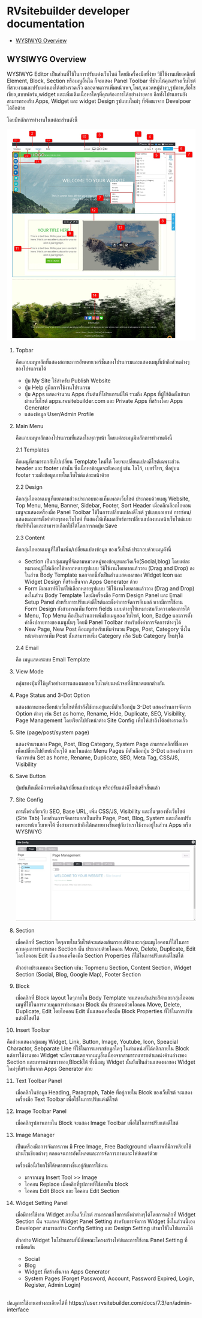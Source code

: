 # RVsitebuilder developer documentation

- [WYSIWYG Overview](#wysiwyg-overview)

## WYSIWYG Overview

WYSIWYG Editor เป็นส่วนที่ใช้ในการปรับแต่งเว็บไซต์ โดยมีเครื่องมือที่ง่าย วิธีใช้งานเพียงคลิกที่ Element, Block, Section หรือเมนูอื่นใด ก็จะแสดง Panel Toolbar ที่ช่วยให้คุณสร้างเว็บไซต์ที่สวยงามและปรับแต่งเองได้อย่างรวดเร็ว ตลอดจนการเพิ่มหน้าเพจ,โพส,หมวดหมู่ต่างๆ,รูปภาพ,สื่อโซเชียล,แบบฟอร์ม,widget และเพิ่มเติมเนื้อหาใดๆที่คุณต้องการได้อย่างง่ายดาย อีกทั้งโปรแกรมยังสามารถรองรับ Apps, Widget และ widget Design รูปแบบใหม่ๆ ที่พัฒนาจาก Develpoer ได้อีกด้วย

โดยมีหลักการทำงานในแต่ละส่วนดังนี้

![DeveloperDashboard](images/wys_overview/wys-overview-number.jpg)

1.  Topbar

    คือแถบเมนูหลักที่แสดงสถานะการอัพเดทเวอร์ชั่นของโปรแกรมและแสดงเมนูที่เข้าถึงส่วนต่างๆของโปรแกรมได้<br>

    - ปุ่ม My Site ใช้สำหรับ Publish Website
    - ปุ่ม Help คู่มือการใช้งานโปรแกรม
    - ปุ๋ม Apps แสดงจำนวน Apps เริ่มต้นที่โปรแกรมมีให้ รวมถึง Apps ที่ผู้ใช้ติดตั้งเข้ามาผ่านเว็บไซต์ apps.rvsitebuilder.com และ Private Apps ที่สร้างโดย Apps Generator
    - แสดงข้อมูล User/Admin Profile

2.  Main Menu

    คือแถบเมนูหลักของโปรแกรมที่แสดงในทุกๆหน้า โดยแต่ละเมนูมีหลักการทำงานดังนี้

    2.1 Templates

    คือเมนูที่สามารถกลับไปเปลี่ยน Template ใหม่ได้ โดยจะเปลี่ยนแปลงดีไซต์เฉพาะส่วน header และ footer เท่านั้น ซึ่งเนื้อหาข้อมูลจะยังคงอยู่ เช่น โลโก้, เบอร์โทร, ที่อยู่บน footer รวมถึงข้อมูลภายในเว็บไซต์แต่ละหน้าด้วย

    2.2 Design

    คือกลุ่มไอคอนเมนูที่แยกตามส่วนประกอบของแท็มเพลตเว็บไซต์ ประกอบด้วยเมนู Website, Top Menu, Menu, Banner, Sidebar, Footer, Sort Header เมื่อคลิกเลือกไอคอนเมนูจะแสดงเครื่องมือ Panel Toolbar ใช้ในการเปลี่ยนแปลงดีไซต์ รูปแบบเลเอาท์ การซ่อน/แสดงและการตั้งค่าต่างๆของเว็บไซต์ ที่แสดงให้เห็นผลลัพธ์การเปลี่ยนแปลงบนหน้าเว็บไซต์แบบทันทีทันใดและสามารถเลือกใช้ได้โดยการกดปุ่ม Save

    2.3 Content

    คือกลุ่มไอคอนเมนูที่ใช้ในเพิ่ม/เปลี่ยนแปลงข้อมูล ของเว็บไซต์ ประกอบด้วยเมนูดังนี้

    - Section เป็นกลุ่มเมนูที่จัดตามหมวดหมู่ของข้อมูลและวิดเจ็ต(Social,blog) โดยแต่ละหมวดหมู่มีให้เลือกใช้หลากหลายรูปแบบ วิธีใช้งานโดยลากแล้ววาง (Drag and Drop) ลงในส่วน Body Template นอกจากนี้ยังเป็นส่วนแสดงผลของ Widget Icon และ Widget Design ที่สร้างขึ้นจาก Apps Generator ด้วย
    - Form มีเลเอาท์ดีไซต์ให้เลือกหลายรูปแบบ วิธีใช้งานโดยลากแล้ววาง (Drag and Drop) ลงในส่วน Body Template โดยมีเครื่องมือ Form Design Panel และ Email Setup Panel สำหรับการปรับแต่งดีไซต์และตั้งค่าการจัดการอีเมลล์ หากมีการใช้งาน Form Design ยังสามารถเพิ่ม form fields แบบต่างๆให้เหมาะสมกับความต้องการได้
    - Menu, Top Menu คือเป็นส่วนการเพิ่มชื่อเมนูของเว็บไซต์, Icon, Badge และการตั้งค่าลิ้งปลายทางของเมนูนั้นๆ โดยมี Panel Toolbar สำหรับตั้งค่าการจัดการต่างๆได้
    - New Page, New Post คือเมนูสำหรับเพิ่มจำนวน Page, Post, Category ซึ่งในหน้าต่างการเพิ่ม Post นั้นสามารถเพิ่ม Category หรือ Sub Category ใหม่ๆได้


    2.4 Email

    คือ เมนูแสดงระบบ Email Template

3.  View Mode

    กลุ่มของปุ่มที่ใช้ดูตัวอย่างการแสดงผลของเว็บไซต์บนหน้าจอที่มีขนาดแตกต่างกัน

4.  Page Status and 3-Dot Option

    แสดงสถานะของชื่อหน้าเว็บไซต์ที่กำลังใช้งานอยู่และมีตัวเลืิอกปุ่ม 3-Dot แสดงส่วนการจัดการ Option ต่างๆ เช่น Set as home, Rename, Hide, Duplicate, SEO, Visibility, Page Management โดยเรียกไปยังหน้าต่าง Site Config เพื่อให้เข้าถึงได้อย่างรวดเร็ว

5.  Site (page/post/system page)

    แสดงจำนวนของ Page, Post, Blog Category, System Page สามารถคลิกที่ชื่อเพจเพื่อเปลี่ยนไปยังหน้าอื่นๆได้ และในแต่ละ Menu Pages มีตัวเลือกปุ่ม 3-Dot แสดงส่วนการจัดการเช่น Set as home, Rename, Duplicate, SEO, Meta Tag, CSS/JS, Visibility

6.  Save Button

    ปุ่มบันทึกเมื่อมีการเพิ่มเติม/เปลี่ยนแปลงข้อมุล หรือปรับแต่งดีไซต์เสร็จสิ้นแล้ว

7.  Site Config

    การตั้งค่าเกี่ยวกับ SEO, Base URL, เพิ่ม CSS/JS, Visibility และอื่นๆของทั้งเว็บไซต์ (Site Tab) โดยส่วนการจัดการแยกเป็นแท็บ Page, Post, Blog, System และเลือกปรับเฉพาะหน้าเว็บเพจได้ ซึ่งสามารถเข้าถึงได้หลายทางขึ้นอยู่กับว่าเราใช้งานอยู่ในส่วน Apps หรือ WYSIWYG

    ![DeveloperDashboard](images/wys_overview/siteconfig.jpg)

8.  Section

    เมื่อคลิกที่ Section ใดๆภายในเว็บไซต์จะแสดงเส้นกรอบสีฟ้าและกลุ่มเมนูไอคอนที่ใช้ในการควบคุมการทำงานของ Section นั้น ประกอบด้วยไอคอน Move, Delete, Duplicate, Edit โดยไอคอน Edit นั้นแสดงเครื่องมือ Section Properties ที่ใช้ในการปรับแต่งดีไซต์ได้

    ตัวอย่างประเภทของ Section เช่น: Topmenu Section, Content Section, Widget Section (Social, Blog, Google Map), Footer Section

9.  Block

    เมื่อคลิกที่ Block layout ใดๆภายใน Body Template จะแสดงเส้นประสีดำและกลุ่มไอคอนเมนูที่ใช้ในการควบคุมการทำงานของ Block นั้น ประกอบด้วยไอคอน Move, Delete, Duplicate, Edit โดยไอคอน Edit นั้นแสดงเครื่องมือ Block Properties ที่ใช้ในการปรับแต่งดีไซต์ได้

10. Insert Toolbar

คือส่วนแสดงกลุ่มเมนู Widget, Link, Button, Image, Youtube, Icon, Speacial Charactor, Sebparate Line ที่ใช้ในการแทรกข้อมูลใดๆ ในตำแหน่งที่ได้คลิกภายใน Block แต่การใช้งานของ Widget จะมีความแตกจากเมนูอื่นเนื่องจากสามารถแทรกตำแหน่งค้านล่างของ Section และแทรกด้านขวาของ ฺBlockได้ ทั้งนี้เมนู Widget นั้นยังเป็นส่วนแสดงผลของ Widget ใหม่ๆที่สร้างขึ้นจาก Apps Generator ด้วย

11. Text Toolbar Panel


    เมื่อคลิกในข้อมูล Heading, Paragraph, Table ที่อยู่ภายใน Blcok ของเว็บไซต์ จะแสดงเครื่องมือ Text Toolbar เพื่อใช้ในการปรับแต่งดีไซต์

12. Image Toolbar Panel


    เมื่อคลิกรูปภาพภายใน Block จะแสดง Image Toolbar เพื่อใช้ในการปรับแต่งดีไซต์

13. Image Manager


    เป็นเครื่องมือการจัดการภาพ มี Free Image, Free Background หรือภาพที่มีการเรียกใช้ผ่านโซเชียลต่างๆ ตลอดจนการอัพโหลดและการจัดการภาพและโฟล์เดอร์ด้วย

    เครื่องมือนี้เรียกใช้ได้หลายทางขึ้นอยู่กับการใช้งาน

    - มาจากเมนู Insert Tool >> Image
    - ไอคอน Replace เมื่อคลิกที่รูปภาพที่ใช้ภายใน block
    - ไอคอน Edit Block และ ไอคอน Edit Section

14. Widget Setting Panel


    เมื่อมีการใช้งาน Widget ภายในเว็บไซต์ สามารถแก้ไขการตั้งค่าต่างๆได้โดยการคลิกที่ Widget Section นั้น จะแสดง Widget Panel Setting สำหรับการจัดการ Widget ซึ่งในส่วนนี้เอง Developer สามารถสร้าง Config Setting และ Design Setting เข้ามาใช้ในโปแกรมได้

    ตัวอย่าง Widget ในโปรแกรมที่มีลักษณะโครงสร้างไฟล์และการใช้งาน Panel Setting ที่เหมือนกัน

    - Social
    - Blog
    - Widget ที่สร้างขึ้นจาก Apps Generator
    - System Pages (Forget Password, Account, Password Expired, Login, Register, Admin Login)

<br>
ปล.ดูการใช้งานอย่างละเอียดได้ที่ https://user.rvsitebuilder.com/docs/7.3/en/admin-interface

